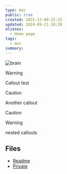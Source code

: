 ```yaml
---
type: moc
public: true
created: 2021-12-09-22:23
updated: 2024-09-21-18:39
aliases:
  - Home page
tags:
  - moc
summary: 
---
```


![brain](/assets/brain_header.jpg)

> [!WARNING]
> Callout test

> [!CAUTION]
> Another callout

> [!CAUTION]
> > [!WARNING]
> > nested callouts

## Files

- [Readme](./README.md)
- [Private](./PRIVATE_FILE.md)